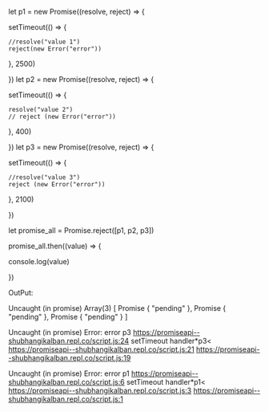 let p1 = new Promise((resolve, reject) => {

  setTimeout(() => {

    //resolve("value 1")
    reject(new Error("error"))
  }, 2500)

})
let p2 = new Promise((resolve, reject) => {

  setTimeout(() => {

    resolve("value 2")
    // reject (new Error("error"))
  }, 400)

})
let p3 = new Promise((resolve, reject) => {

  setTimeout(() => {

    //resolve("value 3")
    reject (new Error("error"))
  }, 2100)

})

let promise_all = Promise.reject([p1, p2, p3])

promise_all.then((value) => {

  console.log(value)

})

OutPut:

Uncaught (in promise) 
Array(3) [ Promise { "pending" }, Promise { "pending" }, Promise { "pending" } ]



Uncaught (in promise) Error: error
    p3 https://promiseapi--shubhangikalban.repl.co/script.js:24
    setTimeout handler*p3< https://promiseapi--shubhangikalban.repl.co/script.js:21
    <anonymous> https://promiseapi--shubhangikalban.repl.co/script.js:19

Uncaught (in promise) Error: error
    p1 https://promiseapi--shubhangikalban.repl.co/script.js:6
    setTimeout handler*p1< https://promiseapi--shubhangikalban.repl.co/script.js:3
    <anonymous> https://promiseapi--shubhangikalban.repl.co/script.js:1


